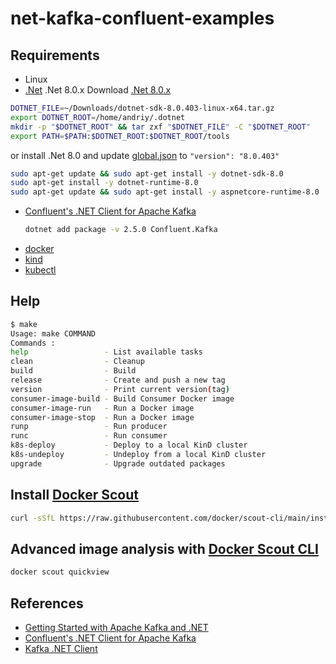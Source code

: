 # net-kafka-confluent-examples

## Requirements

- Linux
- [.Net](https://learn.microsoft.com/en-us/dotnet/core/install/) .Net 8.0.x
Download  [.Net 8.0.x](https://dotnet.microsoft.com/en-us/download/dotnet/8.0)
```bash
DOTNET_FILE=~/Downloads/dotnet-sdk-8.0.403-linux-x64.tar.gz
export DOTNET_ROOT=/home/andriy/.dotnet
mkdir -p "$DOTNET_ROOT" && tar zxf "$DOTNET_FILE" -C "$DOTNET_ROOT"
export PATH=$PATH:$DOTNET_ROOT:$DOTNET_ROOT/tools
```

or install .Net 8.0 and update [global.json](./global.json) to `"version": "8.0.403"`

  ```bash
  sudo apt-get update && sudo apt-get install -y dotnet-sdk-8.0
  sudo apt-get install -y dotnet-runtime-8.0
  sudo apt-get update && sudo apt-get install -y aspnetcore-runtime-8.0
  ```
- [Confluent's .NET Client for Apache Kafka](https://github.com/confluentinc/confluent-kafka-dotnet)
  ```bash
  dotnet add package -v 2.5.0 Confluent.Kafka
  ```
- [docker](https://docs.docker.com/engine/install/)
- [kind](https://kind.sigs.k8s.io/docs/user/quick-start/#installation)
- [kubectl](https://kubernetes.io/docs/tasks/tools/#kubectl)

## Help

```bash
$ make
Usage: make COMMAND
Commands :
help                 - List available tasks
clean                - Cleanup
build                - Build
release              - Create and push a new tag
version              - Print current version(tag)
consumer-image-build - Build Consumer Docker image
consumer-image-run   - Run a Docker image
consumer-image-stop  - Run a Docker image
runp                 - Run producer
runc                 - Run consumer
k8s-deploy           - Deploy to a local KinD cluster
k8s-undeploy         - Undeploy from a local KinD cluster
upgrade              - Upgrade outdated packages
```

## Install [Docker Scout](https://www.docker.com/products/docker-scout/)

```bash
curl -sSfL https://raw.githubusercontent.com/docker/scout-cli/main/install.sh | sh -s --
```

## Advanced image analysis with [Docker Scout CLI](https://github.com/docker/scout-cli)

```bash
docker scout quickview
```

## References

- [Getting Started with Apache Kafka and .NET](https://developer.confluent.io/get-started/dotnet/#introduction)
- [Confluent's .NET Client for Apache Kafka](https://github.com/confluentinc/confluent-kafka-dotnet)
- [Kafka .NET Client](https://docs.confluent.io/kafka-clients/dotnet/current/overview.html)
